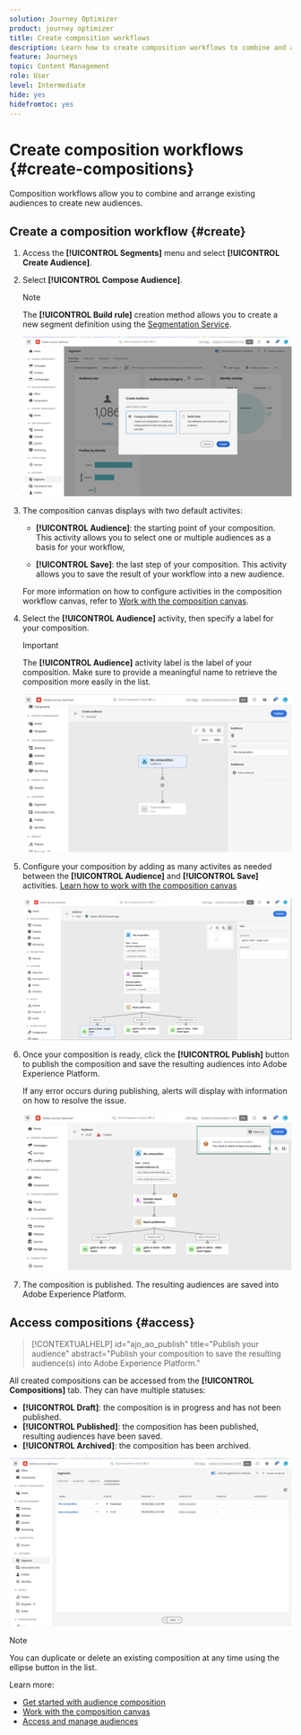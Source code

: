 ```yaml
---
solution: Journey Optimizer
product: journey optimizer
title: Create composition workflows
description: Learn how to create composition workflows to combine and arrange existing audiences.
feature: Journeys
topic: Content Management
role: User
level: Intermediate
hide: yes
hidefromtoc: yes
---
```

# Create composition workflows {#create-compositions}

Composition workflows allow you to combine and arrange existing audiences to create new audiences.

## Create a composition workflow {#create}

1. Access the **[!UICONTROL Segments]** menu and select **[!UICONTROL Create Audience]**.

1. Select **[!UICONTROL Compose Audience]**.

    >[!NOTE]
    >
    >The **[!UICONTROL Build rule]** creation method allows you to create a new segment definition using the [Segmentation Service](https://experienceleague.adobe.com/docs/experience-platform/segmentation/ui/overview.html).
    
    ![](assets/audiences-create.png)

1. The composition canvas displays with two default activites:

    * **[!UICONTROL Audience]**: the starting point of your composition. This activity allows you to select one or multiple audiences as a basis for your workflow,

    * **[!UICONTROL Save]**: the last step of your composition. This activity allows you to save the result of your workflow into a new audience.

    For more information on how to configure activities in the composition workflow canvas, refer to [Work with the composition canvas](composition-canvas.md).

1. Select the **[!UICONTROL Audience]** activity, then specify a label for your composition.

    >[!IMPORTANT]
    >
    >The **[!UICONTROL Audience]** activity label is the label of your composition. Make sure to provide a meaningful name to retrieve the composition more easily in the list.

    ![](assets/audiences-new-composition.png)

1. Configure your composition by adding as many activites as needed between the **[!UICONTROL Audience]** and **[!UICONTROL Save]** activities. [Learn how to work with the composition canvas](composition-canvas.md) 

    ![](assets/audiences-publish.png)

1. Once your composition is ready, click the **[!UICONTROL Publish]** button to publish the composition and save the resulting audiences into Adobe Experience Platform.

    If any error occurs during publishing, alerts will display with information on how to resolve the issue.

    ![](assets/audiences-alerts.png)

1. The composition is published. The resulting audiences are saved into Adobe Experience Platform. <!-- and are ready to be targeted in Journey Optimizer campaigns. [Get started with campaigns](../campaigns/get-started-with-campaigns.md)-->

## Access compositions {#access}

>[!CONTEXTUALHELP]
>id="ajo_ao_publish"
>title="Publish your audience"
>abstract="Publish your composition to save the resulting audience(s) into Adobe Experience Platform."

All created compositions can be accessed from the **[!UICONTROL Compositions]** tab. They can have multiple statuses:

* **[!UICONTROL Draft]**: the composition is in progress and has not been published.
* **[!UICONTROL Published]**: the composition has been published, resulting audiences have been saved. <!-- and are available for use.-->
* **[!UICONTROL Archived]**: the composition has been archived.

![](assets/audiences-compositions.png)

>[!NOTE]
>
>You can duplicate or delete an existing composition at any time using the ellipse button in the list.

Learn more:

* [Get started with audience composition](get-started-audience-orchestration.md)
* [Work with the composition canvas](composition-canvas.md)
* [Access and manage audiences](access-audiences.md)
